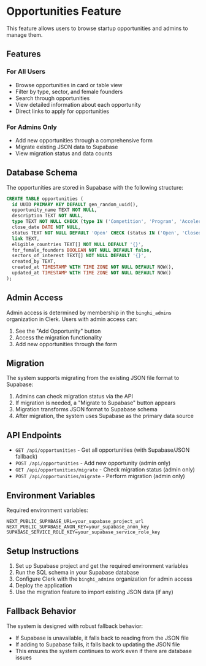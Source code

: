 # Opportunities Feature

This feature allows users to browse startup opportunities and admins to manage them.

## Features

### For All Users
- Browse opportunities in card or table view
- Filter by type, sector, and female founders
- Search through opportunities
- View detailed information about each opportunity
- Direct links to apply for opportunities

### For Admins Only
- Add new opportunities through a comprehensive form
- Migrate existing JSON data to Supabase
- View migration status and data counts

## Database Schema

The opportunities are stored in Supabase with the following structure:

```sql
CREATE TABLE opportunities (
  id UUID PRIMARY KEY DEFAULT gen_random_uuid(),
  opportunity_name TEXT NOT NULL,
  description TEXT NOT NULL,
  type TEXT NOT NULL CHECK (type IN ('Competition', 'Program', 'Accelerator', 'Incubator', 'Grant', 'Fellowship', 'Challenge')),
  close_date DATE NOT NULL,
  status TEXT NOT NULL DEFAULT 'Open' CHECK (status IN ('Open', 'Closed', 'Coming Soon')),
  link TEXT,
  eligible_countries TEXT[] NOT NULL DEFAULT '{}',
  for_female_founders BOOLEAN NOT NULL DEFAULT false,
  sectors_of_interest TEXT[] NOT NULL DEFAULT '{}',
  created_by TEXT,
  created_at TIMESTAMP WITH TIME ZONE NOT NULL DEFAULT NOW(),
  updated_at TIMESTAMP WITH TIME ZONE NOT NULL DEFAULT NOW()
);
```

## Admin Access

Admin access is determined by membership in the `binghi_admins` organization in Clerk. Users with admin access can:

1. See the "Add Opportunity" button
2. Access the migration functionality
3. Add new opportunities through the form

## Migration

The system supports migrating from the existing JSON file format to Supabase:

1. Admins can check migration status via the API
2. If migration is needed, a "Migrate to Supabase" button appears
3. Migration transforms JSON format to Supabase schema
4. After migration, the system uses Supabase as the primary data source

## API Endpoints

- `GET /api/opportunities` - Get all opportunities (with Supabase/JSON fallback)
- `POST /api/opportunities` - Add new opportunity (admin only)
- `GET /api/opportunities/migrate` - Check migration status (admin only)
- `POST /api/opportunities/migrate` - Perform migration (admin only)

## Environment Variables

Required environment variables:

```
NEXT_PUBLIC_SUPABASE_URL=your_supabase_project_url
NEXT_PUBLIC_SUPABASE_ANON_KEY=your_supabase_anon_key
SUPABASE_SERVICE_ROLE_KEY=your_supabase_service_role_key
```

## Setup Instructions

1. Set up Supabase project and get the required environment variables
2. Run the SQL schema in your Supabase database
3. Configure Clerk with the `binghi_admins` organization for admin access
4. Deploy the application
5. Use the migration feature to import existing JSON data (if any)

## Fallback Behavior

The system is designed with robust fallback behavior:

- If Supabase is unavailable, it falls back to reading from the JSON file
- If adding to Supabase fails, it falls back to updating the JSON file
- This ensures the system continues to work even if there are database issues